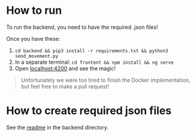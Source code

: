 # How to run
To run the backend, you need to have the required .json files!

Once you have these: 
1) `cd backend && pip3 install -r requirements.txt && python3 send_movement.py`
2) In a separate terminal: `cd frontent && npm install && ng serve`
3) Open [localhost:4200](http://localhost:4200) and see the magic!

> Unfortunately we were too tired to finish the Docker implementation, but feel free to make a pull request!
# How to create required json files
See the [readme](/backend/README.md) in the backend directory.
